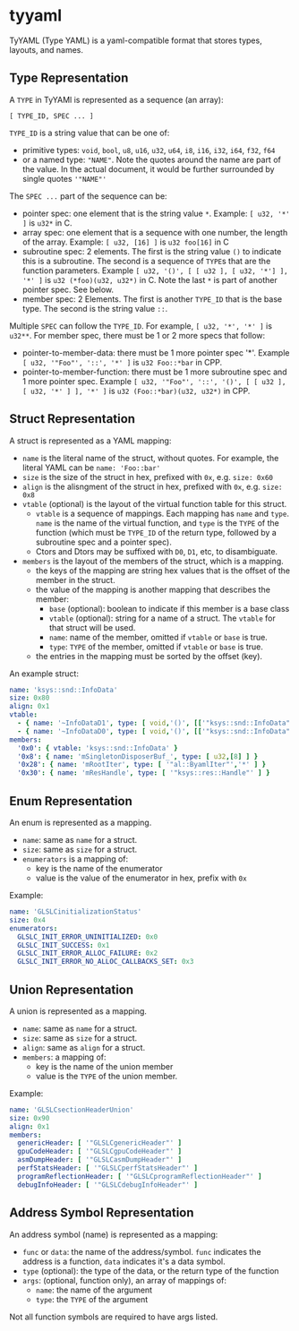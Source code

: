 # tyyaml
TyYAML (Type YAML) is a yaml-compatible format that stores types, layouts, and names.

## Type Representation
A `TYPE` in TyYAMl is represented as a sequence (an array):

```
[ TYPE_ID, SPEC ... ]
```
`TYPE_ID` is a string value that can be one of:
  - primitive types: `void`, `bool`, `u8`, `u16`, `u32`,
    `u64`, `i8`, `i16`, `i32`, `i64`, `f32`, `f64`
  - or a named type: `"NAME"`. Note the quotes around the name are part of the value. In the actual document, it would be further surrounded by single quotes `'"NAME"'`

The `SPEC ...` part of the sequence can be:
  - pointer spec: one element that is the string value `*`.
    Example: `[ u32, '*' ]` is `u32*` in C.
  - array spec: one element that is a sequence with one number, the length of the array. Example: `[ u32, [16] ]` is `u32 foo[16]` in C
  - subroutine spec: 2 elements. The first is the string value `()` to indicate this is a subroutine. The second is a sequence of `TYPE`s that are the function parameters. Example `[ u32, '()', [ [ u32 ], [ u32, '*'] ], '*' ]` is `u32 (*foo)(u32, u32*)` in C. Note the last `*` is part of another pointer spec. See below. 
  - member spec: 2 Elements. The first is another `TYPE_ID` that is the base type.
    The second is the string value `::`.

Multiple `SPEC` can follow the `TYPE_ID`. For example, `[ u32, '*', '*' ]` is `u32**`.
For member spec, there must be 1 or 2 more specs that follow:
  - pointer-to-member-data: there must be 1 more pointer spec '*'. Example `[ u32, '"Foo"', '::', '*' ]`
    is `u32 Foo::*bar` in CPP.
  - pointer-to-member-function: there must be 1 more subroutine spec and 1 more pointer spec.
    Example `[ u32, '"Foo"', '::', '()', [ [ u32 ], [ u32, '*' ] ], '*' ]` is `u32 (Foo::*bar)(u32, u32*)` in CPP.

## Struct Representation
A struct is represented as a YAML mapping:
  - `name` is the literal name of the struct, without quotes. For example, the literal YAML can be `name: 'Foo::bar'`
  - `size` is the size of the struct in hex, prefixed with `0x`, e.g. `size: 0x60`
  - `align` is the alisngment of the struct in hex, prefixed with `0x`, e.g. `size: 0x8`
  - `vtable` (optional) is the layout of the virtual function table for this struct.
    - `vtable` is a sequence of mappings. Each mapping has `name` and `type`. `name`
      is the name of the virtual function, and `type` is the `TYPE` of the function (which must be `TYPE_ID` of the return type, followed by a subroutine spec and a pointer spec).
    - Ctors and Dtors may be suffixed with `D0`, `D1`, etc, to disambiguate.
  - `members` is the layout of the members of the struct, which is a mapping.
    - the keys of the mapping are string hex values that is the offset of the member
      in the struct.
    - the value of the mapping is another mapping that describes the member:
      - `base` (optional): boolean to indicate if this member is a base class
      - `vtable` (optional): string for a name of a struct. The `vtable` for that struct
        will be used.
      - `name`: name of the member, omitted if `vtable` or `base` is true.
      - `type`: `TYPE` of the member, omitted if `vtable` or `base` is true. 
    - the entries in the mapping must be sorted by the offset (key).

An example struct:
```yaml
name: 'ksys::snd::InfoData'
size: 0x80
align: 0x1
vtable:
  - { name: '~InfoDataD1', type: [ void,'()', [['"ksys::snd::InfoData"','*']],'*' ] }
  - { name: '~InfoDataD0', type: [ void,'()', [['"ksys::snd::InfoData"','*']],'*' ] }
members:
  '0x0': { vtable: 'ksys::snd::InfoData' }
  '0x8': { name: 'mSingletonDisposerBuf_', type: [ u32,[8] ] }
  '0x28': { name: 'mRootIter', type: [ '"al::ByamlIter"','*' ] }
  '0x30': { name: 'mResHandle', type: [ '"ksys::res::Handle"' ] }
```

## Enum Representation
An enum is represented as a mapping.
- `name`: same as `name` for a struct.
- `size`: same as `size` for a struct.
- `enumerators` is a mapping of:
  - key is the name of the enumerator
  - value is the value of the enumerator in hex, prefix with `0x`

Example:
```yaml
name: 'GLSLCinitializationStatus'
size: 0x4
enumerators:
  GLSLC_INIT_ERROR_UNINITIALIZED: 0x0
  GLSLC_INIT_SUCCESS: 0x1
  GLSLC_INIT_ERROR_ALLOC_FAILURE: 0x2
  GLSLC_INIT_ERROR_NO_ALLOC_CALLBACKS_SET: 0x3
```

## Union Representation
A union is represented as a mapping.
- `name`: same as `name` for a struct.
- `size`: same as `size` for a struct.
- `align`: same as `align` for a struct.
- `members`: a mapping of:
  - key is the name of the union member
  - value is the `TYPE` of the union member.

Example:
```yaml
name: 'GLSLCsectionHeaderUnion'
size: 0x90
align: 0x1
members:
  genericHeader: [ '"GLSLCgenericHeader"' ]
  gpuCodeHeader: [ '"GLSLCgpuCodeHeader"' ]
  asmDumpHeader: [ '"GLSLCasmDumpHeader"' ]
  perfStatsHeader: [ '"GLSLCperfStatsHeader"' ]
  programReflectionHeader: [ '"GLSLCprogramReflectionHeader"' ]
  debugInfoHeader: [ '"GLSLCdebugInfoHeader"' ]
```

## Address Symbol Representation
An address symbol (name) is represented as a mapping:

- `func` or `data`: the name of the address/symbol. `func` indicates the address
  is a function, `data` indicates it's a data symbol.
- `type` (optional): the type of the data, or the return type of the function
- `args`: (optional, function only), an array of mappings of:
  - `name`: the name of the argument
  - `type`: the `TYPE` of the argument

Not all function symbols are required to have args listed.
